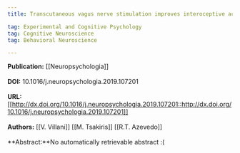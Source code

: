```yaml
---
title: Transcutaneous vagus nerve stimulation improves interoceptive accuracy

tag: Experimental and Cognitive Psychology 
tag: Cognitive Neuroscience 
tag: Behavioral Neuroscience

---
```


**Publication:** [[Neuropsychologia]]<br><br>**DOI:** 10.1016/j.neuropsychologia.2019.107201                           
<br>**URL:**[[http://dx.doi.org/10.1016/j.neuropsychologia.2019.107201::http://dx.doi.org/10.1016/j.neuropsychologia.2019.107201]]<br><br>**Authors:** [[V. Villani]] [[M. Tsakiris]] [[R.T. Azevedo]] <br><br>**Abstract:**No automatically retrievable abstract :(


